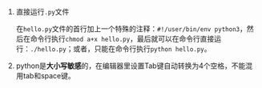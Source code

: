 1. 直接运行`.py`文件

   在`hello.py`文件的首行加上一个特殊的注释：`#!/user/bin/env python3`，然后在命令行执行`chmod a+x hello.py`，最后就可以在命令行直接运行：`./hello.py`；或者，只能在命令行执行`python hello.py`。

2. python是**大小写敏感**的，在编辑器里设置Tab键自动转换为4个空格，不能混用tab和space键。